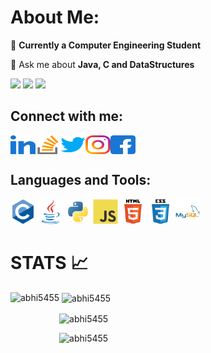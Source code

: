 <!--h3 align="left">ABOUT ME:</h3-->
# About Me:

🌱  **Currently a Computer Engineering Student**

💬 Ask me about **Java, C and DataStructures**


<a href="https://github.com/abhi5455" target="_blank"><img src="https://img.shields.io/badge/GitHub-100000?style=for-the-badge&logo=github&logoColor=white" target="_blank"></a>
<a href="https://instagram.com/panthera_tigriz_" target="_blank"><img src="https://img.shields.io/badge/Instagram-E4405F?style=for-the-badge&logo=instagram&logoColor=white" target="_blank"></a>
<a href="https://twitter.com/_Abhiram_Ashok_" target="_blank"><img src="https://img.shields.io/badge/Twitter-1DA1F2?style=for-the-badge&logo=twitter&logoColor=white" target="_blank"></a>
<!--/div><h3 align="left">Connect with me:</h3-->
## Connect with me: 

<p align="left">
<a href="https://linkedin.com/in/abhiram-ashok-4807002b5" target="blank"><img align="center" src="https://raw.githubusercontent.com/teamedwardforever/Readme-Generator/71f25dd8b98329b168142a6b782a107b75eab178/svg/Social/linked-in-alt.svg" alt="abhiram-ashok" height="30" width="40" /></a><a href="https://stackoverflow.com/users/22901036" target="blank"><img align="center" src="https://raw.githubusercontent.com/teamedwardforever/Readme-Generator/71f25dd8b98329b168142a6b782a107b75eab178/svg/Social/stack-overflow.svg" alt="22901036" height="30" width="40" /></a><a href="https://twitter.com/_Abhiram_Ashok_" target="blank"><img align="center" src="https://raw.githubusercontent.com/teamedwardforever/Readme-Generator/71f25dd8b98329b168142a6b782a107b75eab178/svg/Social/twitter.svg" alt="_Abhiram_Ashok_" height="30" width="40" /></a><a href="https://instagram.com/panthera_tigriz_" target="blank"><img align="center" src="https://raw.githubusercontent.com/teamedwardforever/Readme-Generator/71f25dd8b98329b168142a6b782a107b75eab178/svg/Social/instagram.svg" alt="panthera_tigriz_" height="30" width="40" /></a><a href="https://fb.com/Abhiram Ashok" target="blank"><img align="center" src="https://raw.githubusercontent.com/teamedwardforever/Readme-Generator/71f25dd8b98329b168142a6b782a107b75eab178/svg/Social/facebook.svg" alt="Abhiram Ashok" height="30" width="40" /></a>

## Languages and Tools:
<!--/div><h3 align="left">Languages and Tools:</h3-->
<p align="left">
<img src="https://raw.githubusercontent.com/teamedwardforever/Readme-Generator/71f25dd8b98329b168142a6b782a107b75eab178/svg/Skills/Languages/c-original.svg" alt="C" width="40" height="40"/>
<img src="https://raw.githubusercontent.com/teamedwardforever/Readme-Generator/71f25dd8b98329b168142a6b782a107b75eab178/svg/Skills/Languages/java-original.svg" alt="Java" width="40" height="40"/>
<img src="https://raw.githubusercontent.com/teamedwardforever/Readme-Generator/71f25dd8b98329b168142a6b782a107b75eab178/svg/Skills/Languages/python-original.svg" alt="Python" width="40" height="40"/>
<img src="https://raw.githubusercontent.com/teamedwardforever/Readme-Generator/71f25dd8b98329b168142a6b782a107b75eab178/svg/Skills/Languages/javascript-original.svg" alt="Javascript" width="40" height="40"/>
<img src="https://raw.githubusercontent.com/teamedwardforever/Readme-Generator/71f25dd8b98329b168142a6b782a107b75eab178/svg/Skills/Frontend/html5-original-wordmark.svg" alt="HTML" width="40" height="40"/>
<img src="https://raw.githubusercontent.com/teamedwardforever/Readme-Generator/71f25dd8b98329b168142a6b782a107b75eab178/svg/Skills/Frontend/css3-original-wordmark.svg" alt="Css" width="40" height="40"/>
<img src="https://raw.githubusercontent.com/teamedwardforever/Readme-Generator/71f25dd8b98329b168142a6b782a107b75eab178/svg/Skills/Database/mysql-original-wordmark.svg" alt="Mysql" width="40" height="40"/>
</p>

<!--/div><h3 align="left">STATS</h3-->
# STATS 📈 

<img align="left" height="180em" src="https://github-readme-stats.vercel.app/api/top-langs/?username=abhi5455&layout=compact&theme=nightowl" alt=abhi5455 />

<p>&nbsp;<img align="center" height="180em" src="https://github-readme-stats.vercel.app/api?username=abhi5455&show_icons=true&locale=en&theme=tokyonight" alt="abhi5455" /></p>

<p><img align="center" height="180em" src="https://github-readme-streak-stats.herokuapp.com/?user=abhi5455&theme=highcontrast" alt="abhi5455" /></p>


<!--p align="left"> <a href="https://github.com/ryo-ma/github-profile-trophy"><img src="https://github-profile-trophy.vercel.app/?username=abhi5455&theme=juicyfresh" alt="abhi5455" /></a> </p-->

<p align="left"> <img src="https://komarev.com/ghpvc/?username=abhi5455&label=Profile%20views&color=0e75b6&style=flat" alt="abhi5455" /> </p>

<!--img src="https://user-images.githubusercontent.com/73097560/115834477-dbab4500-a447-11eb-908a-139a6edaec5c.gif"><h3 align="center">Statistics</h3>
<div align="left">
<a href="https://github.com/abhi5455">
<img align="center" src="http://github-profile-summary-cards.vercel.app/api/cards/stats?username=abhi5455&theme=2077" height="180em" />
<img align="center" src="http://github-profile-summary-cards.vercel.app/api/cards/most-commit-language?username=abhi5455&theme=2077" height="180em" />
<img align="center" src="http://github-profile-summary-cards.vercel.app/api/cards/repos-per-language?username=abhi5455&theme=2077" height="180em" />
<img align="center" src="http://github-profile-summary-cards.vercel.app/api/cards/productive-time?username=abhi5455&theme=2077" height="180em" />
<img align="center" src="http://github-profile-summary-cards.vercel.app/api/cards/profile-details?username=abhi5455&theme=2077" height="180em" /-->
</div>
